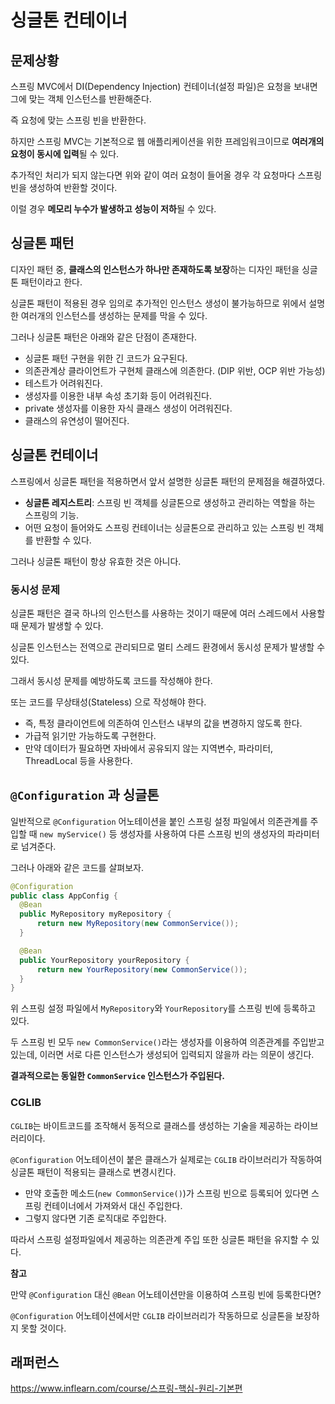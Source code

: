# 싱글톤 컨테이너

## 문제상황

스프링 MVC에서 DI(Dependency Injection) 컨테이너(설정 파일)은 요청을 보내면 그에 맞는 객체 인스턴스를 반환해준다.

즉 요청에 맞는 스프링 빈을 반환한다.

하지만 스프링 MVC는 기본적으로 웹 애플리케이션을 위한 프레임워크이므로 **여러개의 요청이 동시에 입력**될 수 있다.

추가적인 처리가 되지 않는다면 위와 같이 여러 요청이 들어올 경우 각 요청마다 스프링 빈을 생성하여 반환할 것이다.

이럴 경우 **메모리 누수가 발생하고 성능이 저하**될 수 있다.

## 싱글톤 패턴

디자인 패턴 중, **클래스의 인스턴스가 하나만 존재하도록 보장**하는 디자인 패턴을 싱글톤 패턴이라고 한다.

싱글톤 패턴이 적용된 경우 임의로 추가적인 인스턴스 생성이 불가능하므로 위에서 설명한 여러개의 인스턴스를 생성하는 문제를 막을 수 있다.

그러나 싱글톤 패턴은 아래와 같은 단점이 존재한다.

- 싱글톤 패턴 구현을 위한 긴 코드가 요구된다.
- 의존관계상 클라이언트가 구현체 클래스에 의존한다. (DIP 위반, OCP 위반 가능성)
- 테스트가 어려워진다.
- 생성자를 이용한 내부 속성 초기화 등이 어려워진다.
- private 생성자를 이용한 자식 클래스 생성이 어려워진다.
- 클래스의 유연성이 떨어진다.

## 싱글톤 컨테이너

스프링에서 싱글톤 패턴을 적용하면서 앞서 설명한 싱글톤 패턴의 문제점을 해결하였다.

- **싱글톤 레지스트리**: 스프링 빈 객체를 싱글톤으로 생성하고 관리하는 역할을 하는 스프링의 기능.
- 어떤 요청이 들어와도 스프링 컨테이너는 싱글톤으로 관리하고 있는 스프링 빈 객체를 반환할 수 있다.

그러나 싱글톤 패턴이 항상 유효한 것은 아니다.

### 동시성 문제

싱글톤 패턴은 결국 하나의 인스턴스를 사용하는 것이기 때문에 여러 스레드에서 사용할 때 문제가 발생할 수 있다.

싱글톤 인스턴스는 전역으로 관리되므로 멀티 스레드 환경에서 동시성 문제가 발생할 수 있다.

그래서 동시성 문제를 예방하도록 코드를 작성해야 한다.

또는 코드를 무상태성(Stateless) 으로 작성해야 한다.

- 즉, 특정 클라이언트에 의존하여 인스턴스 내부의 값을 변경하지 않도록 한다.
- 가급적 읽기만 가능하도록 구현한다.
- 만약 데이터가 필요하면 자바에서 공유되지 않는 지역변수, 파라미터, ThreadLocal 등을 사용한다.

## `@Configuration` 과 싱글톤

일반적으로 `@Configuration` 어노테이션을 붙인 스프링 설정 파일에서 의존관계를 주입할 때 `new myService()` 등 생성자를 사용하여 다른 스프링 빈의 생성자의 파라미터로 넘겨준다.

그러나 아래와 같은 코드를 살펴보자.

```java
@Configuration
public class AppConfig {
  @Bean
  public MyRepository myRepository {
      return new MyRepository(new CommonService());
  }

  @Bean
  public YourRepository yourRepository {
      return new YourRepository(new CommonService());
  }
}
```

위 스프링 설정 파일에서 `MyRepository`와 `YourRepository`를 스프링 빈에 등록하고 있다.

두 스프링 빈 모두 `new CommonService()`라는 생성자를 이용하여 의존관계를 주입받고 있는데, 이러면 서로 다른 인스턴스가 생성되어 입력되지 않을까 라는 의문이 생긴다.

**결과적으로는 동일한 `CommonService` 인스턴스가 주입된다.**

### CGLIB

`CGLIB`는 바이트코드를 조작해서 동적으로 클래스를 생성하는 기술을 제공하는 라이브러리이다.

`@Configuration` 어노테이션이 붙은 클래스가 실제로는 `CGLIB` 라이브러리가 작동하여 싱글톤 패턴이 적용되는 클래스로 변경시킨다.

- 만약 호출한 메소드(`new CommonService()`)가 스프링 빈으로 등록되어 있다면 스프링 컨테이너에서 가져와서 대신 주입한다.
- 그렇지 않다면 기존 로직대로 주입한다.

따라서 스프링 설정파일에서 제공하는 의존관계 주입 또한 싱글톤 패턴을 유지할 수 있다.

**참고**

만약 `@Configuration` 대신 `@Bean` 어노테이션만을 이용하여 스프링 빈에 등록한다면?

`@Configuration` 어노테이션에서만 `CGLIB` 라이브러리가 작동하므로 싱글톤을 보장하지 못할 것이다.

## 래퍼런스

https://www.inflearn.com/course/스프링-핵심-원리-기본편

